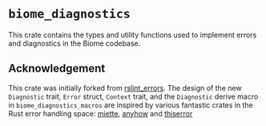 # `biome_diagnostics`

This crate contains the types and utility functions used to implement errors and
diagnostics in the Biome codebase.

## Acknowledgement

This crate was initially forked from
[rslint_errors](https://github.com/rslint/rslint/tree/master/crates/rslint_errors).
The design of the new `Diagnostic` trait, `Error` struct, `Context` trait, and
the `Diagnostic` derive macro in `biome_diagnostics_macros` are inspired by
various fantastic crates in the Rust error handling space:
[miette](https://github.com/zkat/miette),
[anyhow](https://github.com/dtolnay/anyhow) and
[thiserror](https://github.com/dtolnay/thiserror)
